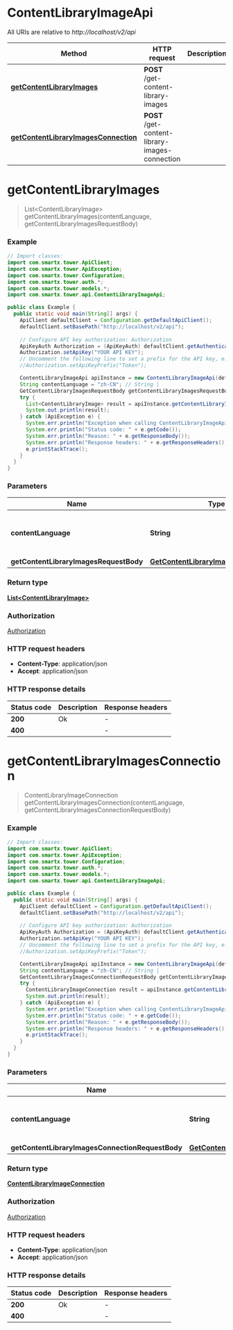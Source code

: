 # ContentLibraryImageApi

All URIs are relative to *http://localhost/v2/api*

Method | HTTP request | Description
------------- | ------------- | -------------
[**getContentLibraryImages**](ContentLibraryImageApi.md#getContentLibraryImages) | **POST** /get-content-library-images | 
[**getContentLibraryImagesConnection**](ContentLibraryImageApi.md#getContentLibraryImagesConnection) | **POST** /get-content-library-images-connection | 


<a name="getContentLibraryImages"></a>
# **getContentLibraryImages**
> List&lt;ContentLibraryImage&gt; getContentLibraryImages(contentLanguage, getContentLibraryImagesRequestBody)



### Example
```java
// Import classes:
import com.smartx.tower.ApiClient;
import com.smartx.tower.ApiException;
import com.smartx.tower.Configuration;
import com.smartx.tower.auth.*;
import com.smartx.tower.models.*;
import com.smartx.tower.api.ContentLibraryImageApi;

public class Example {
  public static void main(String[] args) {
    ApiClient defaultClient = Configuration.getDefaultApiClient();
    defaultClient.setBasePath("http://localhost/v2/api");
    
    // Configure API key authorization: Authorization
    ApiKeyAuth Authorization = (ApiKeyAuth) defaultClient.getAuthentication("Authorization");
    Authorization.setApiKey("YOUR API KEY");
    // Uncomment the following line to set a prefix for the API key, e.g. "Token" (defaults to null)
    //Authorization.setApiKeyPrefix("Token");

    ContentLibraryImageApi apiInstance = new ContentLibraryImageApi(defaultClient);
    String contentLanguage = "zh-CN"; // String | 
    GetContentLibraryImagesRequestBody getContentLibraryImagesRequestBody = new GetContentLibraryImagesRequestBody(); // GetContentLibraryImagesRequestBody | 
    try {
      List<ContentLibraryImage> result = apiInstance.getContentLibraryImages(contentLanguage, getContentLibraryImagesRequestBody);
      System.out.println(result);
    } catch (ApiException e) {
      System.err.println("Exception when calling ContentLibraryImageApi#getContentLibraryImages");
      System.err.println("Status code: " + e.getCode());
      System.err.println("Reason: " + e.getResponseBody());
      System.err.println("Response headers: " + e.getResponseHeaders());
      e.printStackTrace();
    }
  }
}
```

### Parameters

Name | Type | Description  | Notes
------------- | ------------- | ------------- | -------------
 **contentLanguage** | **String**|  | [enum: zh-CN, en-US]
 **getContentLibraryImagesRequestBody** | [**GetContentLibraryImagesRequestBody**](GetContentLibraryImagesRequestBody.md)|  |

### Return type

[**List&lt;ContentLibraryImage&gt;**](ContentLibraryImage.md)

### Authorization

[Authorization](../README.md#Authorization)

### HTTP request headers

 - **Content-Type**: application/json
 - **Accept**: application/json

### HTTP response details
| Status code | Description | Response headers |
|-------------|-------------|------------------|
**200** | Ok |  -  |
**400** |  |  -  |

<a name="getContentLibraryImagesConnection"></a>
# **getContentLibraryImagesConnection**
> ContentLibraryImageConnection getContentLibraryImagesConnection(contentLanguage, getContentLibraryImagesConnectionRequestBody)



### Example
```java
// Import classes:
import com.smartx.tower.ApiClient;
import com.smartx.tower.ApiException;
import com.smartx.tower.Configuration;
import com.smartx.tower.auth.*;
import com.smartx.tower.models.*;
import com.smartx.tower.api.ContentLibraryImageApi;

public class Example {
  public static void main(String[] args) {
    ApiClient defaultClient = Configuration.getDefaultApiClient();
    defaultClient.setBasePath("http://localhost/v2/api");
    
    // Configure API key authorization: Authorization
    ApiKeyAuth Authorization = (ApiKeyAuth) defaultClient.getAuthentication("Authorization");
    Authorization.setApiKey("YOUR API KEY");
    // Uncomment the following line to set a prefix for the API key, e.g. "Token" (defaults to null)
    //Authorization.setApiKeyPrefix("Token");

    ContentLibraryImageApi apiInstance = new ContentLibraryImageApi(defaultClient);
    String contentLanguage = "zh-CN"; // String | 
    GetContentLibraryImagesConnectionRequestBody getContentLibraryImagesConnectionRequestBody = new GetContentLibraryImagesConnectionRequestBody(); // GetContentLibraryImagesConnectionRequestBody | 
    try {
      ContentLibraryImageConnection result = apiInstance.getContentLibraryImagesConnection(contentLanguage, getContentLibraryImagesConnectionRequestBody);
      System.out.println(result);
    } catch (ApiException e) {
      System.err.println("Exception when calling ContentLibraryImageApi#getContentLibraryImagesConnection");
      System.err.println("Status code: " + e.getCode());
      System.err.println("Reason: " + e.getResponseBody());
      System.err.println("Response headers: " + e.getResponseHeaders());
      e.printStackTrace();
    }
  }
}
```

### Parameters

Name | Type | Description  | Notes
------------- | ------------- | ------------- | -------------
 **contentLanguage** | **String**|  | [enum: zh-CN, en-US]
 **getContentLibraryImagesConnectionRequestBody** | [**GetContentLibraryImagesConnectionRequestBody**](GetContentLibraryImagesConnectionRequestBody.md)|  |

### Return type

[**ContentLibraryImageConnection**](ContentLibraryImageConnection.md)

### Authorization

[Authorization](../README.md#Authorization)

### HTTP request headers

 - **Content-Type**: application/json
 - **Accept**: application/json

### HTTP response details
| Status code | Description | Response headers |
|-------------|-------------|------------------|
**200** | Ok |  -  |
**400** |  |  -  |

